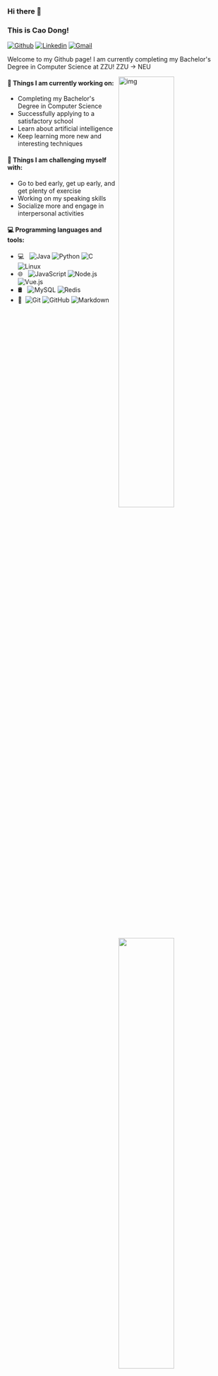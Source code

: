 ### Hi there 👋 

### This is Cao Dong!

[![Github](https://img.shields.io/badge/-Github-000?style=flat&logo=Github&logoColor=white)](https://github.com/caodong123)
[![Linkedin](https://img.shields.io/badge/-Gitee-000?style=flat&logo=Gitee&logoColor=blue)](https://gitee.com/caodong123)
[![Gmail](https://img.shields.io/badge/-Email-c14438?style=flat&logo=Gmail&logoColor=white)](mailto:caodong2024@163.com)

Welcome to my Github page! I am currently completing my Bachelor's Degree in Computer Science at ZZU! ZZU -> NEU 

<img align="right" alt="img" src="https://w.wallhaven.cc/full/l8/wallhaven-l8vp7y.jpg" width="50%" height="auto" />
<img width="50%" align="right" src="https://github-readme-stats.vercel.app/api?username=caodong123&show_icons=true&hide_border=true" />

#### 🌱 Things I am currently working on: 

- Completing my Bachelor's Degree in Computer Science
- Successfully applying to a satisfactory school
- Learn about artificial intelligence
- Keep learning more new and interesting techniques

#### :muscle: Things I am challenging myself with:

- Go to bed early, get up early, and get plenty of exercise
- Working on my speaking skills
- Socialize more and engage in interpersonal activities

#### :computer: Programming languages and tools: 

<p>


- 💻 &#160; ![Java](https://img.shields.io/badge/-Java-333333?style=flat&logo=Java&logoColor=007396)
![Python](https://img.shields.io/badge/-Python-333333?style=flat&logo=Python&logoColor=FF4800)
![C](https://img.shields.io/badge/-C-333333?style=flat&logo=C)
![Linux](https://img.shields.io/badge/-Linux-333333?style=flat&logo=Linux&logoColor=FCC624)
- 🌐 &#160; ![JavaScript](https://img.shields.io/badge/-JavaScript-333333?style=flat&logo=JavaScript)
![Node.js](https://img.shields.io/badge/-Node.js-333333?style=flat&logo=node.js)
![Vue.js](https://img.shields.io/badge/-VueJS-333333?style=flat&logo=Vue.js)
- 🛢 &#160; ![MySQL](https://img.shields.io/badge/-MySQL-333333?style=flat&logo=mysql)
![Redis](https://img.shields.io/badge/-Redis-333333?style=flat&logo=redis)
- 🔧 &#160;![Git](https://img.shields.io/badge/-Git-333333?style=flat&logo=git)
![GitHub](https://img.shields.io/badge/-GitHub-333333?style=flat&logo=github)
![Markdown](https://img.shields.io/badge/-Markdown-333333?style=flat&logo=markdown)
</p>

